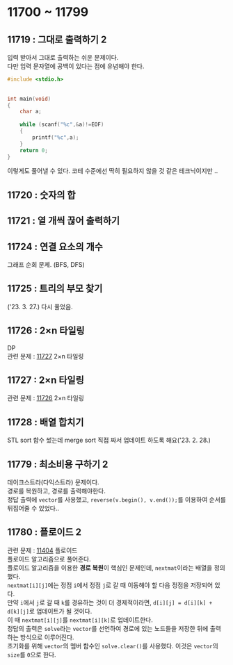 # 11700 ~ 11799

## 11719 : 그대로 출력하기 2
입력 받아서 그대로 출력하는 쉬운 문제이다.  
다만 입력 문자열에 공백이 있다는 점에 유념해야 한다.
```cpp
#include <stdio.h>
 
 
int main(void)
{
	char a;
	
	while (scanf("%c",&a)!=EOF)
	{
		printf("%c",a);
	}
	return 0;
}
```
이렇게도 풀어낼 수 있다. 코테 수준에선 딱히 필요하지 않을 것 같은 테크닉이지만 ..

## 11720 : 숫자의 합

## 11721 : 열 개씩 끊어 출력하기

## 11724 : 연결 요소의 개수
그래프 순회 문제. (BFS, DFS)

## 11725 : 트리의 부모 찾기
('23. 3. 27.) 다시 풀었음.

## 11726 : 2×n 타일링
DP  
관련 문제 : [11727](https://www.boj.kr/11727) 2×n 타일링

## 11727 : 2×n 타일링
관련 문제 : [11726](https://www.boj.kr/11726) 2×n 타일링

## 11728 : 배열 합치기
STL sort 함수 썼는데 merge sort 직접 짜서 업데이트 하도록 해요('23. 2. 28.)

## 11779 : 최소비용 구하기 2
데이크스트라(다익스트라) 문제이다.  
경로를 복원하고, 경로를 출력해야한다.  
정답 출력에 `vector`를 사용했고, `reverse(v.begin(), v.end());`를 이용하여 순서를 뒤집어줄 수 있었다..

## 11780 : 플로이드 2
관련 문제 : [11404](https://boj.kr/11404) 플로이드  
플로이드 알고리즘으로 풀어준다.  
플로이드 알고리즘을 이용한 **경로 복원**이 핵심인 문제인데, `nextmat`이라는 배열을 정의했다.  
`nextmat[i][j]`에는 정점 `i`에서 정점 `j`로 갈 때 이동해야 할 다음 정점을 저장되어 있다.  
만약 `i`에서 `j`로 갈 때 `k`를 경유하는 것이 더 경제적이라면, `d[i][j] = d[i][k] + d[k][j]`로 업데이트가 될 것이다.  
이 때 `nextmat[i][j]`를 `nextmat[i][k]`로 업데이트한다.  
정답의 출력은 `solve`라는 `vector`를 선언하여 경로에 있는 노드들을 저장한 뒤에 출력하는 방식으로 이루어진다.  
초기화를 위해 `vector`의 멤버 함수인 `solve.clear()`를 사용했다. 이것은 `vector`의 `size`를 `0`으로 한다.

